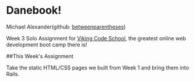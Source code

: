 Danebook!
==========

Michael Alexander(github: [betweenparentheses](https://github.com/betweenparentheses))

Week 3 Solo Assignment for [Viking Code School](http://vikingcodeschool.com), the greatest online web development boot camp there is!

##This Week's Assignment

Take the static HTML/CSS pages we built from Week 1 and bring them into Rails.